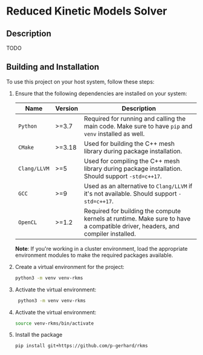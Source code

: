 # Reduced Kinetic Models Solver

## Description
TODO

## Building and Installation

To use this project on your host system, follow these steps:

1. Ensure that the following dependencies are installed on your system:

    | Name         | Version | Description                                                                                                                        |
    | ------------ | ------- | ---------------------------------------------------------------------------------------------------------------------------------- |
    | `Python`     | >=3.7   | Required for running and calling the main code. Make sure to have `pip` and `venv` installed as well.                                                   |
    | `CMake`      | >=3.18  | Used for building the C++ mesh library during package installation.                                                                                 |
    | `Clang/LLVM` | >=5     | Used for compiling the C++ mesh library during package installation. Should support `-std=c++17`.                                                     |
    | `GCC`        | >=9     | Used as an alternative to `Clang/LLVM` if it's not available. Should support `-std=c++17`. |
    | `OpenCL`     | >=1.2   | Required for building the compute kernels at runtime. Make sure to have a compatible driver, headers, and compiler installed.                               |

    **Note**: If you're working in a cluster environment, load the appropriate environment modules to make the required packages available.
       
2. Create a virtual environment for the project:

    ```bash
    python3 -m venv venv-rkms
      ```

2. Activate the virtual environment:
   
   ```bash
    python3 -m venv venv-rkms
    ```

3. Activate the virtual environment:

    ```bash
    source venv-rkms/bin/activate
    ```
4. Install the package

    ```bash
    pip install git+https://github.com/p-gerhard/rkms
    ```